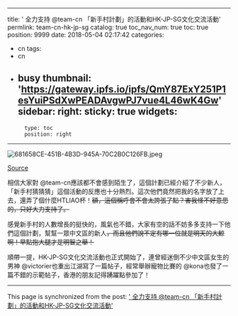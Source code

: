 
---
title: ' 全力支持 @team-cn 「新手村計劃」的活動和HK-JP-SG文化交流活動'
permlink: team-cn-hk-jp-sg
catalog: true
toc_nav_num: true
toc: true
position: 9999
date: 2018-05-04 02:17:42
categories:
- cn
tags:
- cn
- busy
thumbnail: 'https://gateway.ipfs.io/ipfs/QmY87ExY251P1esYuiPSdXwPEADAvgwPJ7vue4L46wK4Gw'
sidebar:
    right:
        sticky: true
widgets:
    -
        type: toc
        position: right
---


![681658CE-451B-4B3D-945A-70C2B0C126FB.jpeg](https://gateway.ipfs.io/ipfs/QmY87ExY251P1esYuiPSdXwPEADAvgwPJ7vue4L46wK4Gw)


[Source](http://www.altroverso.net/support/)


相信大家對 @team-cn應該都不會感到陌生了，這個計劃已經介紹了不少新人，「新手村猜猜猜」這個活動的反應也十分熱烈。這次他們竟然把我的名字放了上去，還弄了個什麼HTLIAO杯！~~額，這個稱呼會不會太誇張了點？害我怪不好意思的，只好大力支持了。~~ 

感覺新手村的人數增長的挺快的，風氣也不錯，大家有空的話不妨多多支持一下他們這個計劃，幫幫一眾中文區的新人~~，而且他們說不定有哪一位就是明天的大鯨啊！早點抱大腿才是明智之舉！~~

順帶一提，HK-JP-SG文化交流活動也正式開始了，連曾經迷倒不少中文區女生的男神 @victorier也重出江湖寫了一篇帖子，經常舉辦寵物比賽的 @kona也發了一篇不錯的示範帖子，香港的朋友記得踴躍點參加了！



- - -

This page is synchronized from the post: [' 全力支持 @team-cn 「新手村計劃」的活動和HK-JP-SG文化交流活動'](https://steemit.com/@htliao/team-cn-hk-jp-sg)
